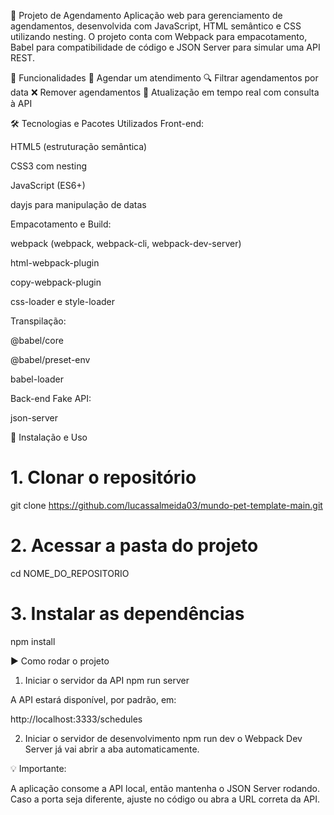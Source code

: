 📌 Projeto de Agendamento
Aplicação web para gerenciamento de agendamentos, desenvolvida com JavaScript, HTML semântico e CSS utilizando nesting.
O projeto conta com Webpack para empacotamento, Babel para compatibilidade de código e JSON Server para simular uma API REST.

🚀 Funcionalidades
📅 Agendar um atendimento
🔍 Filtrar agendamentos por data
❌ Remover agendamentos
🔄 Atualização em tempo real com consulta à API

🛠️ Tecnologias e Pacotes Utilizados
Front-end:

HTML5 (estruturação semântica)

CSS3 com nesting

JavaScript (ES6+)

dayjs para manipulação de datas

Empacotamento e Build:

webpack (webpack, webpack-cli, webpack-dev-server)

html-webpack-plugin

copy-webpack-plugin

css-loader e style-loader

Transpilação:

@babel/core

@babel/preset-env

babel-loader

Back-end Fake API:

json-server

📂 Instalação e Uso

# 1. Clonar o repositório
git clone https://github.com/lucassalmeida03/mundo-pet-template-main.git

# 2. Acessar a pasta do projeto
cd NOME_DO_REPOSITORIO

# 3. Instalar as dependências
npm install

▶️ Como rodar o projeto

1. Iniciar o servidor da API
npm run server

A API estará disponível, por padrão, em:

http://localhost:3333/schedules

2. Iniciar o servidor de desenvolvimento
npm run dev
o Webpack Dev Server já vai abrir a aba automaticamente.

💡 Importante:

A aplicação consome a API local, então mantenha o JSON Server rodando.
Caso a porta seja diferente, ajuste no código ou abra a URL correta da API.

